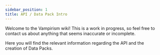 ```yaml
---
sidebar_position: 1
title: API / Data Pack Intro
---
```


Welcome to the Vampirism wiki! This is a work in progress, so feel free to contact us about anything that seems inaccurate or incomplete.

Here you will find the relevant information regarding the API and the creation of Data Packs.